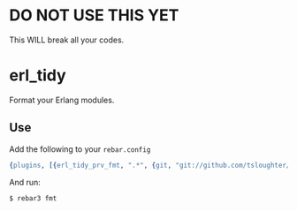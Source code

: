 DO NOT USE THIS YET
===================

This WILL break all your codes.

erl_tidy
=====

Format your Erlang modules.

Use
---

Add the following to your `rebar.config`

```erlang
{plugins, [{erl_tidy_prv_fmt, ".*", {git, "git://github.com/tsloughter/erl_tidy.git", {branch, "master"}}}]}.
```

And run:

    $ rebar3 fmt

